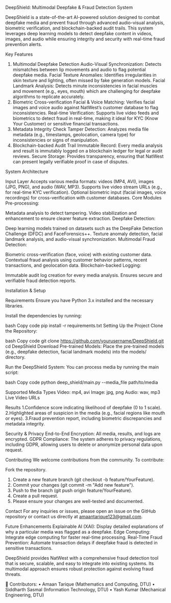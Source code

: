 DeepShield: Multimodal Deepfake & Fraud Detection System

DeepShield is a state-of-the-art AI-powered solution designed to combat deepfake media and prevent fraud through advanced audio-visual analysis, biometric verification, and blockchain-backed audit trails. This system leverages deep learning models to detect deepfake content in videos, images, and audio while ensuring integrity and security with real-time fraud prevention alerts.

Key Features

1. Multimodal Deepfake Detection
Audio-Visual Synchronization: Detects mismatches between lip movements and audio to flag potential deepfake media.
Facial Texture Anomalies: Identifies irregularities in skin texture and lighting, often missed by fake generation models.
Facial Landmark Analysis: Detects minute inconsistencies in facial muscles and movement (e.g., eyes, mouth) which are challenging for deepfake algorithms to replicate accurately.
2. Biometric Cross-verification
Facial & Voice Matching: Verifies facial images and voice audio against NatWest’s customer database to flag inconsistencies.
Real-time Verification: Supports live video feeds and biometrics to detect fraud in real-time, making it ideal for KYC (Know Your Customer) or sensitive financial transactions.
3. Metadata Integrity Check
Tamper Detection: Analyzes media file metadata (e.g., timestamps, geolocation, camera type) for inconsistencies or signs of manipulation.
4. Blockchain-backed Audit Trail
Immutable Record: Every media analysis and result is immutably logged on a blockchain ledger for legal or audit reviews.
Secure Storage: Provides transparency, ensuring that NatWest can present legally verifiable proof in case of disputes.

System Architecture

Input Layer
Accepts various media formats: videos (MP4, AVI), images (JPG, PNG), and audio (WAV, MP3).
Supports live video stream URLs (e.g., for real-time KYC verification).
Optional biometric input (facial images, voice recordings) for cross-verification with customer databases.
Core Modules
Pre-processing:

Metadata analysis to detect tampering.
Video stabilization and enhancement to ensure clearer feature extraction.
Deepfake Detection:

Deep learning models trained on datasets such as the DeepFake Detection Challenge (DFDC) and FaceForensics++.
Texture anomaly detection, facial landmark analysis, and audio-visual synchronization.
Multimodal Fraud Detection:

Biometric cross-verification (face, voice) with existing customer data.
Contextual fraud analysis using customer behavior patterns, recent transactions, and geolocation data.
Blockchain-backed Logging:

Immutable audit log creation for every media analysis.
Ensures secure and verifiable fraud detection reports.

Installation & Setup

Requirements
Ensure you have Python 3.x installed and the necessary libraries.

Install the dependencies by running:

bash
Copy code
pip install -r requirements.txt
Setting Up the Project
Clone the Repository:

bash
Copy code
git clone https://github.com/yourusername/DeepShield.git
cd DeepShield
Download Pre-trained Models: Place the pre-trained models (e.g., deepfake detection, facial landmark models) into the models/ directory.

Run the DeepShield System: You can process media by running the main script:

bash
Copy code
python deep_shield/main.py --media_file path/to/media

Supported Media Types
Video: mp4, avi
Image: jpg, png
Audio: wav, mp3
Live Video URLs

Results
1.Confidence score indicating likelihood of deepfake (0 to 1 scale).
2.Highlighted areas of suspicion in the media (e.g., facial regions like mouth or eyes).
3.Fraud prevention report, including biometric discrepancies and metadata integrity.

Security & Privacy
End-to-End Encryption: All media, results, and logs are encrypted.
GDPR Compliance: The system adheres to privacy regulations, including GDPR, allowing users to delete or anonymize personal data upon request.

Contributing
We welcome contributions from the community. To contribute:

Fork the repository.
1. Create a new feature branch (git checkout -b feature/YourFeature).
2. Commit your changes (git commit -m "Add new feature").
3. Push to the branch (git push origin feature/YourFeature).
4. Create a pull request.
5. Please ensure your changes are well-tested and documented.

Contact
For any inquiries or issues, please open an issue on the GitHub repository or contact us directly at amaantarique123@gmail.com.

Future Enhancements
Explainable AI (XAI): Display detailed explanations of why a particular media was flagged as a deepfake.
Edge Computing: Integrate edge computing for faster real-time processing.
Real-Time Fraud Prevention: Automate transaction delays if deepfake fraud is detected in sensitive transactions.

DeepShield provides NatWest with a comprehensive fraud detection tool that is secure, scalable, and easy to integrate into existing systems. Its multimodal approach ensures robust protection against evolving fraud threats.

👥 Contributors: • Amaan Tarique (Mathematics and Computing, DTU) • Siddharth Sasmal (Information Technology, DTU) • Yash Kumar (Mechanical Engineering, DTU)

